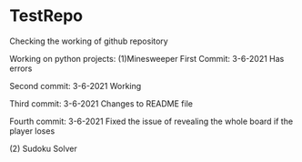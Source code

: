 # TestRepo
Checking the working of github repository

Working on python projects:
(1)Minesweeper 
  First Commit: 3-6-2021 
  Has errors

  Second commit: 3-6-2021
  Working 

  Third commit: 3-6-2021
  Changes to README file

  Fourth commit: 3-6-2021
  Fixed the issue of revealing the whole board if the player loses

  (2) Sudoku Solver 